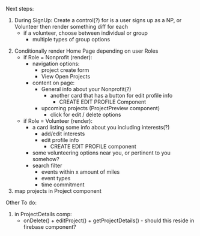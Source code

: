 Next steps:

1. During SignUp: Create a control(?) for is a user signs up as a NP, or Volunteer then render something diff for each
    - if a volunteer, choose between individual or group
        - multiple types of group options
<!-- 2. ProjectCreation - ProjectForm:
    - assign IDs to project -->
2. Conditionally render Home Page depending on user Roles
    - if Role = Nonprofit (render):
        - navigation options:
            - project create form
            - View Open Projects
        - content on page:
            - General info about your Nonprofit(?)
                - another card that has a button for edit profile info
                    - CREATE EDIT PROFILE Component
            - upcoming projects (ProjectPreview component)
                - click for edit / delete options
    - if Role = Volunteer (render):
        - a card listing some info about you including interests(?)
            - add/edit interests
            - edit profile info
                - CREATE EDIT PROFILE component
        - some volunteering options near you, or pertinent to you somehow?
        - search filter
            - events within x amount of miles
            - event types
            - time commitment
3. map projects in Project component


Other To do:

1. in ProjectDetails comp: 
    - onDelete() + editProject() + getProjectDetails() - should this reside in firebase component?
    
